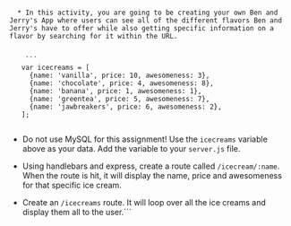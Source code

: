 ```**Instructions**

  * In this activity, you are going to be creating your own Ben and Jerry's App where users can see all of the different flavors Ben and Jerry's have to offer while also getting specific information on a flavor by searching for it within the URL.
    
    
    ```
   var icecreams = [
     {name: 'vanilla', price: 10, awesomeness: 3},
     {name: 'chocolate', price: 4, awesomeness: 8},
     {name: 'banana', price: 1, awesomeness: 1},
     {name: 'greentea', price: 5, awesomeness: 7},
     {name: 'jawbreakers', price: 6, awesomeness: 2},
   ];
   
```    
    
  * Do not use MySQL for this assignment! Use the `icecreams` variable above as your data. Add the variable to your `server.js` file.

  * Using handlebars and express, create a route called `/icecream/:name`. When the route is hit, it will display the name, price and awesomeness for that specific ice cream.

  * Create an `/icecreams` route. It will loop over all the ice creams and display them all to the user.```